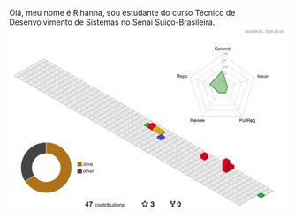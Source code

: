Olá, meu nome é Rihanna, sou estudante do curso Técnico de Desenvolvimento de Sistemas no Senai Suiço-Brasileira.
![](./profile-3d-contrib/profile-gitblock.svg)


<!--
**RihannaGabiih/RihannaGabiih** is a ✨ _special_ ✨ repository because its `README.md` (this file) appears on your GitHub profile.

Here are some ideas to get you started:

- 🔭 I’m currently working on ...
- 🌱 I’m currently learning ...
- 👯 I’m looking to collaborate on ...
- 🤔 I’m looking for help with ...
- 💬 Ask me about ...
- 📫 How to reach me: ...
- 😄 Pronouns: ...
- ⚡ Fun fact: ...
-->
